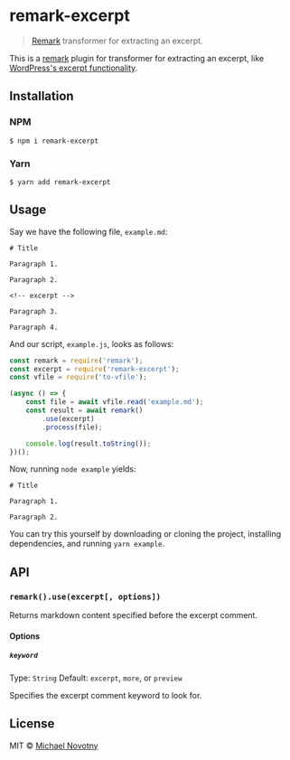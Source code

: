 # remark-excerpt

> [Remark](https://remark.js.org/) transformer for extracting an excerpt.

This is a [remark](https://remark.js.org/) plugin for transformer for extracting an excerpt, like [WordPress's excerpt functionality](https://kinsta.com/knowledgebase/wordpress-excerpt/).

## Installation

### NPM

```
$ npm i remark-excerpt
```

### Yarn

```
$ yarn add remark-excerpt
```

## Usage

Say we have the following file, `example.md`:

```
# Title

Paragraph 1.

Paragraph 2.

<!-- excerpt -->

Paragraph 3.

Paragraph 4.
```

And our script, `example.js`, looks as follows:

```js
const remark = require('remark');
const excerpt = require('remark-excerpt');
const vfile = require('to-vfile');

(async () => {
    const file = await vfile.read('example.md');
    const result = await remark()
        .use(excerpt)
        .process(file);

    console.log(result.toString());
})();
```

Now, running `node example` yields:

```
# Title

Paragraph 1.

Paragraph 2.
```

You can try this yourself by downloading or cloning the project, installing dependencies, and running `yarn example`.

## API

### `remark().use(excerpt[, options])`

Returns markdown content specified before the excerpt comment.

#### Options

##### `keyword`

Type: `String`
Default: `excerpt`, `more`, or `preview`

Specifies the excerpt comment keyword to look for.

## License

MIT © [Michael Novotny](https://manovotny.com)
